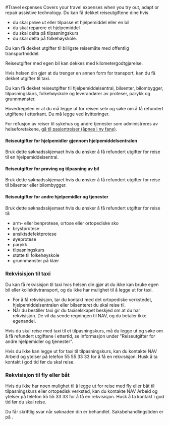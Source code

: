 #Travel expenses
Covers your travel expenses when you try out, adapt or repair assistive technology.
Du kan få dekket reiseutgiftene dine hvis

 * du skal prøve ut eller tilpasse et hjelpemiddel eller en bil
* du skal reparere et hjelpemiddel
* du skal delta på tilpasningskurs
* du skal delta på folkehøyskole.

 Du kan få dekket utgifter til billigste reisemåte med offentlig transportmiddel.

 Reiseutgifter med egen bil kan dekkes med kilometergodtgjørelse. 

 Hvis helsen din gjør at du trenger en annen form for transport, kan du få dekket utgifter til taxi.

 Du kan få dekket reiseutgifter til hjelpemiddelsentral, bilsenter, bilombygger, tilpasningskurs, folkehøyskole og leverandører av proteser, parykk og grunnmønster.

 Hovedregelen er at du må legge ut for reisen selv og søke om å få refundert utgiftene i etterkant. Du må legge ved kvitteringer.  
   
 For refusjon av reiser til sykehus og andre tjenester som administreres av helseforetakene, [gå til pasientreiser (åpnes i ny fane)](https://pasientreiser.no/).

 #### Reiseutgifter for hjelpemidler gjennom hjelpemiddelsentralen

 Bruk dette søknadsskjemaet hvis du ønsker å få refundert utgifter for reise til en hjelpemiddelsentral.

 #### Reiseutgifter for prøving og tilpasning av bil

 Bruk dette søknadsskjemaet hvis du ønsker å få refundert utgifter for reise til bilsenter eller bilombygger.

 #### Reiseutgifter for andre hjelpemidler og tjenester

 Bruk dette søknadsskjemaet hvis du ønsker å få refundert utgifter for reise til:

 * arm- eller benprotese, ortose eller ortopediske sko
* brystprotese
* ansiktsdefektprotese
* øyeprotese
* parykk
* tilpasningskurs
* støtte til folkehøyskole
* grunnmønster på klær

 ### **Rekvisisjon til taxi**

 Du kan få rekvisisjon til taxi hvis helsen din gjør at du ikke kan bruke egen bil eller kollektivtransport, og du ikke har mulighet til å legge ut for taxi.

 * For å få rekvisisjon, tar du kontakt med det ortopediske verkstedet, hjelpemiddelsentralen eller bilsenteret du skal reise til.
* Når du bestiller taxi gir du taxiselskapet beskjed om at du har rekvisisjon. De vil da sende regningen til NAV, og du betaler ikke egenandel.

 Hvis du skal reise med taxi til et tilpasningskurs, må du legge ut og søke om å få refundert utgiftene i ettertid, se informasjon under "Reiseutgifter for andre hjelpemidler og tjenester".  
   
 Hvis du ikke kan legge ut for taxi til tilpasningskurs, kan du kontakte NAV Arbeid og ytelser på telefon 55 55 33 33 for å få en rekvisisjon. Husk å ta kontakt i god tid før du skal reise. 

 ### **Rekvisisjon til fly eller båt**

 Hvis du ikke har noen mulighet til å legge ut for reise med fly eller båt til tilpasningskurs eller ortopedisk verksted, kan du kontakte NAV Arbeid og ytelser på telefon 55 55 33 33 for å få en rekvisisjon. Husk å ta kontakt i god tid før du skal reise. 

 Du får skriftlig svar når søknaden din er behandlet. Saksbehandlingstiden er på .

 